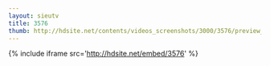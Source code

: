 ```yaml
---
layout: sieutv
title: 3576
thumb: http://hdsite.net/contents/videos_screenshots/3000/3576/preview_360p.mp4.jpg
---
```

{% include iframe src='http://hdsite.net/embed/3576' %}
 
